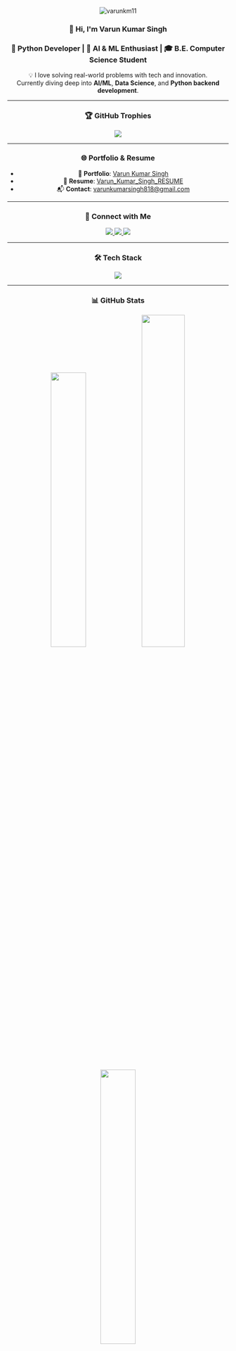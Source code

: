 <div align="center">
<!-- Profile Views -->
<p align="center">
  <img src="https://komarev.com/ghpvc/?username=pushkarkumarsaini2006&label=Profile%20views&color=blueviolet&style=flat" alt="varunkm11" />
</p>
  
### 👋 Hi, I'm Varun Kumar Singh  
### 🐍 Python Developer | 🤖 AI & ML Enthusiast | 🎓 B.E. Computer Science Student

💡 I love solving real-world problems with tech and innovation.  
Currently diving deep into **AI/ML**, **Data Science**, and **Python backend development**.


---

### 🏆 GitHub Trophies

<p align="center">
  <img src="https://github-profile-trophy.vercel.app/?username=varunkm11&theme=radical&no-frame=false&no-bg=true&margin-w=4" />
</p>

---

### 🌐 Portfolio & Resume  

- 📁 **Portfolio**: [Varun Kumar Singh](https://portfolio-psi-ten-12.vercel.app/)  
- 📄 **Resume**: [Varun_Kumar_Singh_RESUME](https://drive.google.com/file/d/1842rJY4UjcwOFPVWgDVxJYWUAPluJYdt/view?usp=sharing)  
- 📬 **Contact**: varunkumarsingh818@gmail.com


---

### 🤝 Connect with Me

<p align="center">
<a href="https://www.linkedin.com/in/varun-kumar-singh-267951269/" target="_blank">
  <img src="https://img.shields.io/badge/LinkedIn-blue?style=for-the-badge&logo=linkedin" />
</a>
<a href="https://twitter.com/Varun253637" target="_blank">
  <img src="https://img.shields.io/badge/Twitter-black?style=for-the-badge&logo=twitter" />
</a>
<a href="https://www.leetcode.com/varun_12343" target="_blank">
  <img src="https://img.shields.io/badge/Leetcode-yellow?style=for-the-badge&logo=leetcode" />
</a>
</p>

---

### 🛠️ Tech Stack

<p align="center">
  <img src="https://skillicons.dev/icons?i=python,django,flask,git,mysql,sklearn,tensorflow,pytorch,vscode" />
</p>

---

### 📊 GitHub Stats

<p align="center">
  <img src="https://github-readme-stats.vercel.app/api?username=varunkm11&theme=tokyonight&hide_border=false&include_all_commits=true&count_private=true" width="40%" />
  <img src="https://github-readme-streak-stats.herokuapp.com?user=varunkm11&theme=tokyonight&hide_border=false" width="44%" />
  <img src="https://github-readme-stats.vercel.app/api/top-langs/?username=varunkm11&theme=tokyonight&hide_border=false&layout=compact" width="40%" />
</p>

---
### 🔝 Top Contributed Repos

<p align="center">
  <img src="https://github-contributor-stats.vercel.app/api?username=varunkm11&limit=5&theme=dark&combine_all_yearly_contributions=true" />
</p>

---

[![](https://visitcount.itsvg.in/api?id=varunkm11&icon=0&color=0)](https://visitcount.itsvg.in)

</div>
